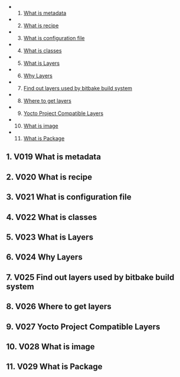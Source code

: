 <!-- vscode-markdown-toc -->
* 1. [What is metadata](#Whatismetadata)
* 2. [What is recipe](#Whatisrecipe)
* 3. [What is configuration file](#Whatisconfigurationfile)
* 4. [What is classes](#Whatisclasses)
* 5. [What is Layers](#WhatisLayers)
* 6. [Why Layers](#WhyLayers)
* 7. [Find out layers used by bitbake build system](#Findoutlayersusedbybitbakebuildsystem)
* 8. [Where to get layers](#Wheretogetlayers)
* 9. [Yocto Project Compatible Layers](#YoctoProjectCompatibleLayers)
* 10. [What is image](#Whatisimage)
* 11. [What is Package](#WhatisPackage)

<!-- vscode-markdown-toc-config
	numbering=true
	autoSave=true
	/vscode-markdown-toc-config -->
<!-- /vscode-markdown-toc -->

##  1. <a name='Whatismetadata'></a> V019 What is metadata

##  2. <a name='Whatisrecipe'></a> V020 What is recipe

##  3. <a name='Whatisconfigurationfile'></a> V021 What is configuration file

##  4. <a name='Whatisclasses'></a> V022 What is classes

##  5. <a name='WhatisLayers'></a> V023 What is Layers

##  6. <a name='WhyLayers'></a> V024 Why Layers

##  7. <a name='Findoutlayersusedbybitbakebuildsystem'></a> V025 Find out layers used by bitbake build system

##  8. <a name='Wheretogetlayers'></a> V026 Where to get layers

##  9. <a name='YoctoProjectCompatibleLayers'></a> V027 Yocto Project Compatible Layers

##  10. <a name='Whatisimage'></a> V028 What is image

##  11. <a name='WhatisPackage'></a> V029 What is Package